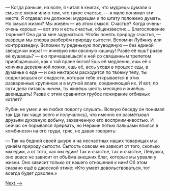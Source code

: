 — Когда раньше, на воле, я читал в книгах, что мудрецы думали о смысле жизни или о том, что такое счастье, — я мало понимал эти места. Я отдавал им должное: мудрецам и по штату положено думать. Но смысл жизни? Мы живём — ив этом смысл. Счастье? Когда очень-очень хорошо — вот это и есть счастье, общеизвестно… Благословение тюрьме!! Она дала мне задуматься. Чтобы понять природу счастья, — разреши мы сперва разберём природу сытости. Вспомни Лубянку или контрразведку. Вспомни ту реденькую полуводяную — без единой звёздочки жира! — ячневую или овсяную кашицу! Разве её ешь? разве её кушаешь? — ею причащаешься! к ней со священным трепетом приобщаешься, как к той пране йогов! Ешь её медленно, ешь её с кончика деревянной ложки, ешь её, весь уходя в процесс еды, в думанье о еде — и она нектаром расходится по твоему телу, ты содрогаешься от сладости, которая тебе открывается в этих разваренных крупинках и в мутной влаге, соединяющей их. И вот, по сути дела питаясь ничем, ты живёшь шесть месяцев и живёшь двенадцать! Разве с этим сравнится грубое пожирание отбивных котлет?

Рубин не умел и не любил подолгу слушать. Всякую беседу он понимал так (да так чаще всего и получалось), что именно он размётывал друзьям духовную добычу, захваченную его восприимчивостью. И сейчас он порывался прервать, но Нержин пятью пальцами впился в комбинезон на его груди, тряс, не давал говорить:

— Так на бедной своей шкуре и на несчастных наших товарищах мы узнаём природу сытости. Сытость совсем не зависит от того, сколько мы едим, а от того, как мы едим! Так и счастье, так и счастье, Лёвушка, оно вовсе не зависит от объёма внешних благ, которые мы урвали у жизни. Оно зависит только от нашего отношения к ним! Об этом сказано ещё в даосской этике: «Кто умеет довольствоваться, тот всегда будет доволен.»

[Next -->](https://github.com/AdamSkywalker/literature/blob/master/citations/ru/%D0%A1%D0%BE%D0%BB%D0%B6%D0%B5%D0%BD%D0%B8%D1%86%D1%8B%D0%BD/%D0%92%20%D0%BA%D1%80%D1%83%D0%B3%D0%B5%20%D0%BF%D0%B5%D1%80%D0%B2%D0%BE%D0%BC/05.md)